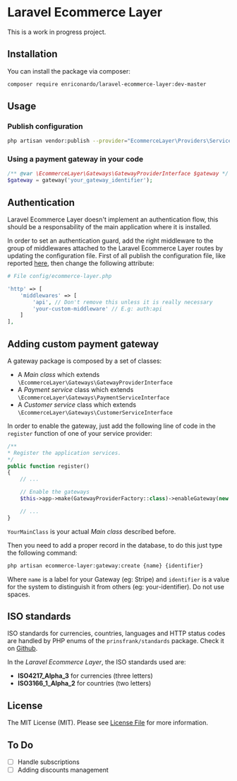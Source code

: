 # Laravel Ecommerce Layer

This is a work in progress project.

## Installation

You can install the package via composer:

```bash
composer require enriconardo/laravel-ecommerce-layer:dev-master
```

## Usage

### Publish configuration

``` bash
php artisan vendor:publish --provider="EcommerceLayer\Providers\ServiceProvider" --tag=config
```

### Using a payment gateway in your code

``` php
/** @var \EcommerceLayer\Gateways\GatewayProviderInterface $gateway */
$gateway = gateway('your_gateway_identifier');
```

## Authentication

Laravel Ecommerce Layer doesn't implement an authentication flow, this should be a responsability of the main application where it is installed.

In order to set an authentication guard, add the right middleware to the group of middlewares attached to the Laravel Ecommerce Layer routes by updating the configuration file. First of all publish the configuration file, like reported [here](#publish-configuration), then change the following attribute:

``` php
# File config/ecommerce-layer.php

'http' => [
    'middlewares' => [
        'api', // Don't remove this unless it is really necessary
        'your-custom-middleware' // E.g: auth:api
    ]
],
```

## Adding custom payment gateway

A gateway package is composed by a set of classes:

- A *Main class* which extends `\EcommerceLayer\Gateways\GatewayProviderInterface`
- A *Payment service* class which extends `\EcommerceLayer\Gateways\PaymentServiceInterface`
- A *Customer service* class which extends `\EcommerceLayer\Gateways\CustomerServiceInterface`

In order to enable the gateway, just add the following line of code in the `register` function of one of your service provider:

``` php
/**
* Register the application services.
*/
public function register()
{
    // ...

    // Enable the gateways
    $this->app->make(GatewayProviderFactory::class)->enableGateway(new YourMainClass);

    // ...
}
```

`YourMainClass` is your actual *Main class* described before.

Then you need to add a proper record in the database, to do this just type the following command:

```bash
php artisan ecommerce-layer:gateway:create {name} {identifier}
```

Where `name` is a label for your Gateway (eg: Stripe) and `identifier` is a value for the system to distinguish it from others (eg: your-identifier). Do not use spaces.

## ISO standards

ISO standards for currencies, countries, languages and HTTP status codes are handled by PHP enums of the `prinsfrank/standards` package. Check it on [Github](https://github.com/PrinsFrank/standards).

In the *Laravel Ecommerce Layer*, the ISO standards used are:

- **ISO4217_Alpha_3** for currencies (three letters)
- **ISO3166_1_Alpha_2** for countries (two letters)

## License

The MIT License (MIT). Please see [License File](LICENSE.md) for more information.

## To Do

- [ ] Handle subscriptions
- [ ] Adding discounts management